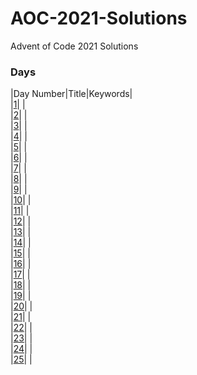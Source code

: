 # AOC-2021-Solutions
Advent of Code 2021 Solutions


### Days
|Day Number|Title|Keywords|  
|[1](./Days/Day_1)| |  
|[2](./Days/Day_2)| |  
|[3](./Days/Day_3)| |  
|[4](./Days/Day_4)| |  
|[5](./Days/Day_5)| |  
|[6](./Days/Day_6)| |  
|[7](./Days/Day_7)| |  
|[8](./Days/Day_8)| |  
|[9](./Days/Day_9)| |  
|[10](./Days/Day_10)| |  
|[11](./Days/Day_11)| |  
|[12](./Days/Day_12)| |  
|[13](./Days/Day_13)| |  
|[14](./Days/Day_14)| |  
|[15](./Days/Day_15)| |  
|[16](./Days/Day_16)| |  
|[17](./Days/Day_17)| |  
|[18](./Days/Day_18)| |  
|[19](./Days/Day_19)| |  
|[20](./Days/Day_20)| |  
|[21](./Days/Day_21)| |  
|[22](./Days/Day_22)| |  
|[23](./Days/Day_23)| |  
|[24](./Days/Day_24)| |  
|[25](./Days/Day_25)| |  
